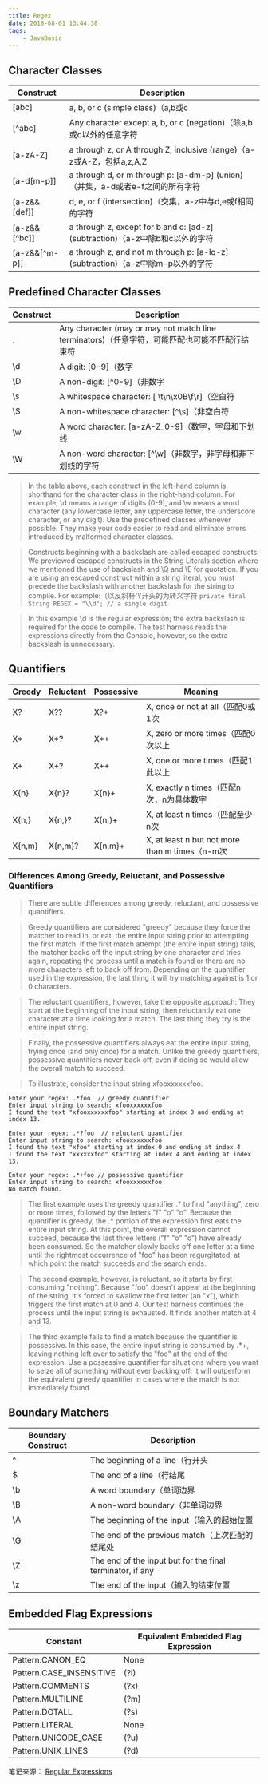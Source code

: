 ```yaml
---
title: Regex
date: 2018-08-01 13:44:38
tags:
    - JavaBasic
---
```


## Character Classes


Construct | Description
-- | --
[abc] | a, b, or c (simple class)（a,b或c
[^abc] | Any character except a, b, or c (negation)（除a,b或c以外的任意字符
[a-zA-Z] | a through z, or A through Z, inclusive (range)（a-z或A-Z，包括a,z,A,Z
[a-d[m-p]] | a through d, or m through p: [a-dm-p] (union)（并集，a-d或者e-f之间的所有字符
[a-z&&[def]] | d, e, or f (intersection)（交集，a-z中与d,e或f相同的字符
[a-z&&[^bc]] | a through z, except for b and c: [ad-z] (subtraction)（a-z中除b和c以外的字符
[a-z&&[^m-p]] | a through z, and not m through p: [a-lq-z] (subtraction)（a-z中除m-p以外的字符

## Predefined Character Classes

Construct | Description
-- | --
. | Any character (may or may not match line terminators)（任意字符，可能匹配也可能不匹配行结束符
\d | A digit: [0-9]（数字
\D | A non-digit: [^0-9]（非数字
\s | A whitespace character: [ \t\n\x0B\f\r]（空白符
\S | A non-whitespace character: [^\s]（非空白符
\w | A word character: [a-zA-Z_0-9]（数字，字母和下划线
\W | A non-word character: [^\w]（非数字，非字母和非下划线的字符

>In the table above, each construct in the left-hand column is shorthand for the character class in the right-hand column. For example, \d means a range of digits (0-9), and \w means a word character (any lowercase letter, any uppercase letter, the underscore character, or any digit). Use the predefined classes whenever possible. They make your code easier to read and eliminate errors introduced by malformed character classes.

>Constructs beginning with a backslash are called escaped constructs. We previewed escaped constructs in the String Literals section where we mentioned the use of backslash and \Q and \E for quotation. If you are using an escaped construct within a string literal, you must precede the backslash with another backslash for the string to compile. For example:（以反斜杆'\\'开头的为转义字符
`private final String REGEX = "\\d"; // a single digit`

>In this example \d is the regular expression; the extra backslash is required for the code to compile. The test harness reads the expressions directly from the Console, however, so the extra backslash is unnecessary.
## Quantifiers

Greedy | Reluctant | Possessive | Meaning
-- | -- | -- | --
X? | X?? | X?+ | X, once or not at all（匹配0或1次
X* | X*? | X*+ | X, zero or more times（匹配0次以上
X+ | X+? | X++ | X, one or more times（匹配1此以上
X{n} | X{n}? | X{n}+ | X, exactly n times（匹配n次，n为具体数字
X{n,} | X{n,}? | X{n,}+ | X, at least n times（匹配至少n次
X{n,m} | X{n,m}? | X{n,m}+ | X, at least n but not more than m times（n-m次
### Differences Among Greedy, Reluctant, and Possessive Quantifiers

>There are subtle differences among greedy, reluctant, and possessive quantifiers.

>Greedy quantifiers are considered "greedy" because they force the matcher to read in, or eat, the entire input string prior to attempting the first match. If the first match attempt (the entire input string) fails, the matcher backs off the input string by one character and tries again, repeating the process until a match is found or there are no more characters left to back off from. Depending on the quantifier used in the expression, the last thing it will try matching against is 1 or 0 characters.

>The reluctant quantifiers, however, take the opposite approach: They start at the beginning of the input string, then reluctantly eat one character at a time looking for a match. The last thing they try is the entire input string.

>Finally, the possessive quantifiers always eat the entire input string, trying once (and only once) for a match. Unlike the greedy quantifiers, possessive quantifiers never back off, even if doing so would allow the overall match to succeed.

>To illustrate, consider the input string xfooxxxxxxfoo.

 ```
Enter your regex: .*foo  // greedy quantifier
Enter input string to search: xfooxxxxxxfoo
I found the text "xfooxxxxxxfoo" starting at index 0 and ending at index 13.

Enter your regex: .*?foo  // reluctant quantifier
Enter input string to search: xfooxxxxxxfoo
I found the text "xfoo" starting at index 0 and ending at index 4.
I found the text "xxxxxxfoo" starting at index 4 and ending at index 13.

Enter your regex: .*+foo // possessive quantifier
Enter input string to search: xfooxxxxxxfoo
No match found.
```
>The first example uses the greedy quantifier .* to find "anything", zero or more times, followed by the letters "f" "o" "o". Because the quantifier is greedy, the .* portion of the expression first eats the entire input string. At this point, the overall expression cannot succeed, because the last three letters ("f" "o" "o") have already been consumed. So the matcher slowly backs off one letter at a time until the rightmost occurrence of "foo" has been regurgitated, at which point the match succeeds and the search ends.

>The second example, however, is reluctant, so it starts by first consuming "nothing". Because "foo" doesn't appear at the beginning of the string, it's forced to swallow the first letter (an "x"), which triggers the first match at 0 and 4. Our test harness continues the process until the input string is exhausted. It finds another match at 4 and 13.

>The third example fails to find a match because the quantifier is possessive. In this case, the entire input string is consumed by .*+, leaving nothing left over to satisfy the "foo" at the end of the expression. Use a possessive quantifier for situations where you want to seize all of something without ever backing off; it will outperform the equivalent greedy quantifier in cases where the match is not immediately found.

## Boundary Matchers

Boundary Construct | Description
-- | --
^ | The beginning of a line（行开头
$ | The end of a line（行结尾
\b | A word boundary（单词边界
\B | A non-word boundary（非单词边界
\A | The beginning of the input（输入的起始位置
\G | The end of the previous match（上次匹配的结尾处
\Z | The end of the input but for the final terminator, if any
\z | The end of the input（输入的结束位置

## Embedded Flag Expressions

Constant | Equivalent Embedded Flag Expression
-- | --
Pattern.CANON_EQ | None
Pattern.CASE_INSENSITIVE | (?i)
Pattern.COMMENTS | (?x)
Pattern.MULTILINE | (?m)
Pattern.DOTALL | (?s)
Pattern.LITERAL | None
Pattern.UNICODE_CASE | (?u)
Pattern.UNIX_LINES | (?d)

笔记来源： [Regular Expressions](https://docs.oracle.com/javase/tutorial/essential/regex/index.html)


